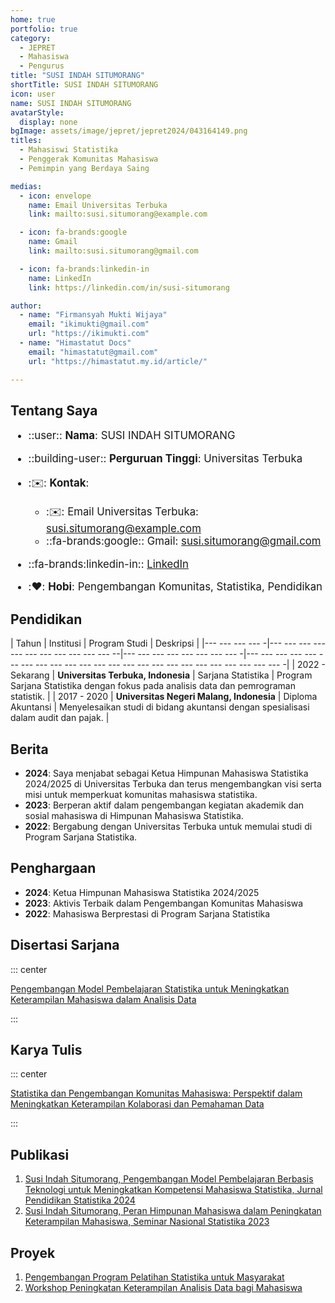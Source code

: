 ```yaml
--- 
home: true
portfolio: true
category:
  - JEPRET
  - Mahasiswa
  - Pengurus
title: "SUSI INDAH SITUMORANG"
shortTitle: SUSI INDAH SITUMORANG
icon: user
name: SUSI INDAH SITUMORANG
avatarStyle:
  display: none
bgImage: assets/image/jepret/jepret2024/043164149.png
titles:
  - Mahasiswi Statistika
  - Penggerak Komunitas Mahasiswa
  - Pemimpin yang Berdaya Saing

medias:
  - icon: envelope
    name: Email Universitas Terbuka
    link: mailto:susi.situmorang@example.com

  - icon: fa-brands:google
    name: Gmail
    link: mailto:susi.situmorang@gmail.com

  - icon: fa-brands:linkedin-in
    name: LinkedIn
    link: https://linkedin.com/in/susi-situmorang

author:
  - name: "Firmansyah Mukti Wijaya"
    email: "ikimukti@gmail.com"
    url: "https://ikimukti.com"
  - name: "Himastatut Docs"
    email: "himastatut@gmail.com"
    url: "https://himastatut.my.id/article/"

--- 
```


## Tentang Saya

<div style="font-size: 1.2em">

- ::user:: **Nama**: SUSI INDAH SITUMORANG

- ::building-user:: **Perguruan Tinggi**: Universitas Terbuka

- ::envelope:: **Kontak**:

  - ::envelope:: Email Universitas Terbuka: <susi.situmorang@example.com>
  - ::fa-brands:google:: Gmail: <susi.situmorang@gmail.com>

- ::fa-brands:linkedin-in:: [LinkedIn](https://linkedin.com/in/susi-situmorang)

- ::heart:: **Hobi**: Pengembangan Komunitas, Statistika, Pendidikan

</div>

## Pendidikan

| Tahun       | Institusi                        | Program Studi           | Deskripsi                                                               |
|--- --- --- --- -|--- --- --- --- --- --- --- --- --- --- --- --|--- --- --- --- --- --- --- --- -|--- --- --- --- --- --- --- --- --- --- --- --- --- --- --- --- --- --- --- --- --- --- --- --- -|
| 2022 - Sekarang | **Universitas Terbuka, Indonesia** | Sarjana Statistika       | Program Sarjana Statistika dengan fokus pada analisis data dan pemrograman statistik. |
| 2017 - 2020 | **Universitas Negeri Malang, Indonesia** | Diploma Akuntansi       | Menyelesaikan studi di bidang akuntansi dengan spesialisasi dalam audit dan pajak. |

## Berita

- **2024**: Saya menjabat sebagai Ketua Himpunan Mahasiswa Statistika 2024/2025 di Universitas Terbuka dan terus mengembangkan visi serta misi untuk memperkuat komunitas mahasiswa statistika.
- **2023**: Berperan aktif dalam pengembangan kegiatan akademik dan sosial mahasiswa di Himpunan Mahasiswa Statistika.
- **2022**: Bergabung dengan Universitas Terbuka untuk memulai studi di Program Sarjana Statistika.

## Penghargaan

- **2024**: Ketua Himpunan Mahasiswa Statistika 2024/2025
- **2023**: Aktivis Terbaik dalam Pengembangan Komunitas Mahasiswa
- **2022**: Mahasiswa Berprestasi di Program Sarjana Statistika

## Disertasi Sarjana

::: center

[Pengembangan Model Pembelajaran Statistika untuk Meningkatkan Keterampilan Mahasiswa dalam Analisis Data](MHS043164149.md)

:::

## Karya Tulis

::: center

[Statistika dan Pengembangan Komunitas Mahasiswa: Perspektif dalam Meningkatkan Keterampilan Kolaborasi dan Pemahaman Data](MHS043164149.md)

:::

## Publikasi

1. [Susi Indah Situmorang, Pengembangan Model Pembelajaran Berbasis Teknologi untuk Meningkatkan Kompetensi Mahasiswa Statistika, Jurnal Pendidikan Statistika 2024](https://jurnalpendidikanstatistika.example.com)
2. [Susi Indah Situmorang, Peran Himpunan Mahasiswa dalam Peningkatan Keterampilan Mahasiswa, Seminar Nasional Statistika 2023](https://seminarnasionalstatistika.example.com)

## Proyek

1. [Pengembangan Program Pelatihan Statistika untuk Masyarakat](https://programpelatihanstatistika.example.com)
2. [Workshop Peningkatan Keterampilan Analisis Data bagi Mahasiswa](https://workshoppengembangan.example.com)


<GitContributors />
<GitChangelog />